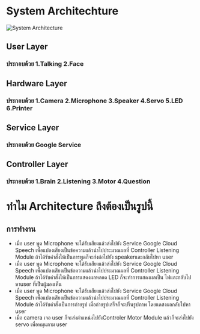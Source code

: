 # System Architechture
![System Architecture](https://user-images.githubusercontent.com/46487715/110530814-73312e80-814d-11eb-8921-5c0c2cb3b4b4.png)
## User Layer  
 ### ประกอบด้วย 1.Talking 2.Face  
## Hardware Layer
 ### ประกอบด้วย 1.Camera 2.Microphone 3.Speaker 4.Servo 5.LED 6.Printer  
## Service Layer  
 ### ประกอบด้วย Google Service  
## Controller Layer  
 ### ประกอบด้วย 1.Brain 2.Listening 3.Motor 4.Question
 # ทำไม Architecture ถึงต้องเป็นรูปนี้
 ## การทำงาน  
 - เมื่อ user พูด Microphone จะได้รับเสียงแล้วส่งไปยัง Service Google Cloud Speech เพื่อแปลงเสียงเป็นข้อความแล้วนำไปประมวณผลที่ Controller Listening Module ถ้าได้รับคำสั่งให้เป็นการพูดก็จะส่งต่อไปยัง speakerและกลับไปหา user
 - เมื่อ user พูด Microphone จะได้รับเสียงแล้วส่งไปยัง Service Google Cloud Speech เพื่อแปลงเสียงเป็นข้อความแล้วนำไปประมวณผลที่ Controller Listening Module ถ้าได้รับคำสั่งให้เป็นการแสดงผลหลอด LED ก็จะทำการแสดงผลเป็น ไฟและกลับไปหาuser ที่เป็นผู้มองเห็น
 - เมื่อ user พูด Microphone จะได้รับเสียงแล้วส่งไปยัง Service Google Cloud Speech เพื่อแปลงเสียงเป็นข้อความแล้วนำไปประมวณผลที่ Controller Listening Module ถ้าได้รับคำสั่งเป็นการถ่ายรูป เมื่อถ่ายรูปเสร็จก็จะปริ้นรูปภาพ โดยแดสงผลกลับไปหา user
 - เมื่อ camera เจอ user ก็จะส่งตำแหน่งไปยังControler Motor Module แล้วก็จะส่งไปยัง servo เพื่อหมุนตาม user

